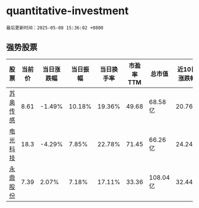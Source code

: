# quantitative-investment

`最后更新时间：2025-05-08 15:36:02 +0800`

## 强势股票

|股票|当前价|当日涨跌幅|当日振幅|当日换手率|市盈率TTM|总市值|近10日涨跌幅|
|----|----|----|----|----|----|----|----|
|[苏奥传感](https://xueqiu.com/S/SZ300507)|8.61|-1.49%|10.18%|19.36%|49.68|68.58亿|20.76%|
|[电光科技](https://xueqiu.com/S/SZ002730)|18.3|-4.29%|7.85%|22.78%|71.45|66.26亿|24.24%|
|[永鼎股份](https://xueqiu.com/S/SH600105)|7.39|2.07%|7.18%|17.11%|33.36|108.04亿|32.44%|
